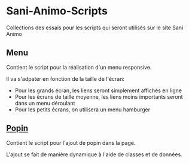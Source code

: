 # Sani-Animo-Scripts
Collections des essais pour les scripts qui seront utilisés sur le site Sani Animo

## Menu
Contient le script pour la réalisation d'un menu responsive.

Il va s'adpater en fonction de la taille de l'écran:
- Pour les grands écran, les liens seront simplement affichés en ligne
- Pour les écrans de taille moyenne, les liens moins importants seront dans un menu déroulant
- Pour les petits écrans, on utilisera un menu hamburger

## [Popin](./popin/PROJECT.md)
Contient le script pour l'ajout de popin dans la page.

L'ajout se fait de manière dynamique à l'aide de classes et de données.
